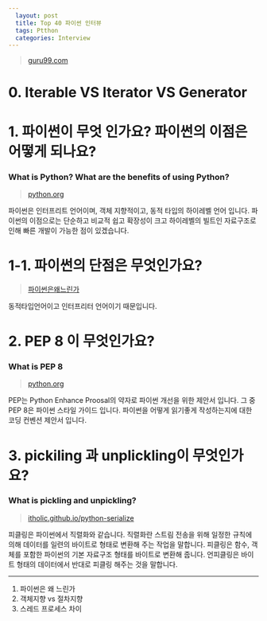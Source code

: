```yaml
---
  layout: post
  title: Top 40 파이썬 인터뷰
  tags: Ptthon
  categories: Interview
---
```


> [guru99.com](https://www.guru99.com/python-interview-questions-answers.html)

# 0. Iterable VS Iterator VS Generator 

# 1. 파이썬이 무엇 인가요? 파이썬의 이점은 어떻게 되나요?
### What is Python? What are the benefits of using Python?
> [python.org](https://www.python.org/doc/essays/blurb/)

파이썬은 인터프리트 언어이며, 객체 지향적이고, 동적 타입의 하이레벨 언어 입니다. 
파이썬의 이점으로는 단순하고 비교적 쉽고 확장성이 크고 하이레벨의 빌트인 자료구조로 인해 빠른 개발이 가능한 점이 있겠습니다.

# 1-1. 파이썬의 단점은 무엇인가요?
> [파이썬은왜느린가](https://frhyme.github.io/python-basic/why_python_slow/)

동적타입언어이고 인터프리터 언어이기 때문입니다.

# 2. PEP 8 이 무엇인가요?
### What is PEP 8
> [python.org](https://www.python.org/doc/essays/blurb/)

PEP는 Python Enhance Proosal의 약자로 파이썬 개선을 위한 제안서 입니다. 
그 중 PEP 8은 파이썬 스타일 가이드 입니다. 파이썬을 어떻게 읽기좋게 작성하는지에 대한 코딩 컨벤션 제안서 입니다. 

# 3. pickiling 과 unplickling이 무엇인가요?
### What is pickling and unpickling?
> [itholic.github.io/python-serialize](https://itholic.github.io/python-serialize/)

피클링은 파이썬에서 직렬화와 같습니다. 직렬화란 스트림 전송을 위해 일정한 규칙에 의해 데이터를 일련의 바이트로 형태로 변환해 주는 작업을 말합니다. 피클링은 함수, 객체를 포함한 파이썬의 기본 자료구조 형태를 바이트로 변환해 줍니다. 언피클링은 바이트 형태의 데이터에서 반대로 피클링 해주는 것을 말합니다. 


---

1. 파이썬은 왜 느린가
2. 객체지향 vs 절차지향
3. 스레드 프로세스 차이
